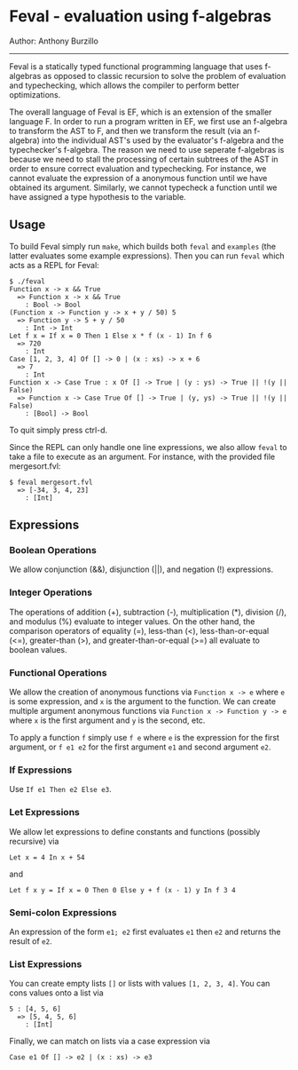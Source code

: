 Feval - evaluation using f-algebras
===================================

Author: Anthony Burzillo

******

Feval is a statically typed functional programming language that uses f-algebras as opposed to classic recursion to solve
the problem of evaluation and typechecking, which allows the compiler to perform better optimizations.

The overall language of Feval is EF, which is an extension of the smaller language F. In order to run a program written
in EF, we first use an f-algebra to transform the AST to F, and then we transform the result (via an f-algebra) into
the individual AST's used by the evaluator's f-algebra and the typechecker's f-algebra. The reason we need to use
seperate f-algebras is because we need to stall the processing of certain subtrees of the AST in order to ensure correct
evaluation and typechecking. For instance, we cannot evaluate the expression of a anonymous function until we have
obtained its argument. Similarly, we cannot typecheck a function until we have assigned a type hypothesis to the variable.

## Usage

To build Feval simply run `make`, which builds both `feval` and `examples` (the latter evaluates some example expressions).
Then you can run `feval` which acts as a REPL for Feval:
```
$ ./feval
Function x -> x && True
  => Function x -> x && True
    : Bool -> Bool
(Function x -> Function y -> x + y / 50) 5
  => Function y -> 5 + y / 50
    : Int -> Int
Let f x = If x = 0 Then 1 Else x * f (x - 1) In f 6
  => 720
    : Int
Case [1, 2, 3, 4] Of [] -> 0 | (x : xs) -> x + 6
  => 7
    : Int
Function x -> Case True : x Of [] -> True | (y : ys) -> True || !(y || False)
  => Function x -> Case True Of [] -> True | (y, ys) -> True || !(y || False)
    : [Bool] -> Bool
```
To quit simply press ctrl-d.

Since the REPL can only handle one line expressions, we also allow `feval` to take a file to execute as an argument.
For instance, with the provided file mergesort.fvl:
```
$ feval mergesort.fvl
  => [-34, 3, 4, 23]
    : [Int]
```

## Expressions

### Boolean Operations

We allow conjunction (&&), disjunction (||), and negation (!) expressions.

### Integer Operations

The operations of addition (+), subtraction (-), multiplication (*), division (/), and modulus (%) evaluate to integer
values. On the other hand, the comparison operators of equality (=), less-than (<), less-than-or-equal (<=), greater-than
(>), and greater-than-or-equal (>=) all evaluate to boolean values.

### Functional Operations

We allow the creation of anonymous functions via `Function x -> e` where `e` is some expression, and `x` is the argument
to the function. We can create multiple argument anonymous functions via `Function x -> Function y -> e` where `x` is
the first argument and `y` is the second, etc.

To apply a function `f` simply use `f e` where `e` is the expression for the first argument, or `f e1 e2` for the first
argument `e1` and second argument `e2`.

### If Expressions

Use `If e1 Then e2 Else e3`.

### Let Expressions

We allow let expressions to define constants and functions (possibly recursive) via
```
Let x = 4 In x + 54
```
and
```
Let f x y = If x = 0 Then 0 Else y + f (x - 1) y In f 3 4
```

### Semi-colon Expressions

An expression of the form `e1; e2` first evaluates `e1` then `e2` and returns the result of `e2`.

### List Expressions

You can create empty lists `[]` or lists with values `[1, 2, 3, 4]`. You can cons values onto a list via
```
5 : [4, 5, 6]
  => [5, 4, 5, 6] 
    : [Int]
```
Finally, we can match on lists via a case expression via
```
Case e1 Of [] -> e2 | (x : xs) -> e3
```
